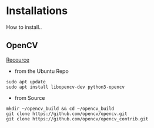 # Installations
How to install..

## OpenCV
[Recource](https://linuxize.com/post/how-to-install-opencv-on-ubuntu-20-04/)
* from the Ubuntu Repo
```
sudo apt update
sudo apt install libopencv-dev python3-opencv
```
* from Source
```
mkdir ~/opencv_build && cd ~/opencv_build
git clone https://github.com/opencv/opencv.git
git clone https://github.com/opencv/opencv_contrib.git

```
